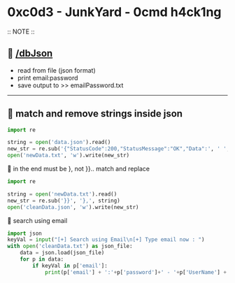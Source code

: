 # 0xc0d3 - JunkYard - 0cmd h4ck1ng

:: NOTE ::

## 🔸 [/dbJson](https://github.com/t4t34m/0xc0d3/tree/main/dbJson)
* read from file (json format)
* print email:password
* save output to >> emailPassword.txt

---
## 🔸 match and remove strings inside json 
```python
import re

string = open('data.json').read()
new_str = re.sub('{"StatusCode":200,"StatusMessage":"OK","Data":', ' ', string)
open('newData.txt', 'w').write(new_str)
```
🔸 in the end must be }, not }}.. match and replace
```python
import re

string = open('newData.txt').read()
new_str = re.sub('}}', '},', string)
open('cleanData.json', 'w').write(new_str)
```
🔸 search using email
```python
import json
keyVal = input("[+] Search using Email\n[+] Type email now : ")
with open('cleanData.txt') as json_file:
    data = json.load(json_file)
    for p in data:
        if keyVal in p['email']:
            print(p['email'] + ':'+p['password']+' - '+p['UserName'] + ' - ' + p['MobileNo'])
```

